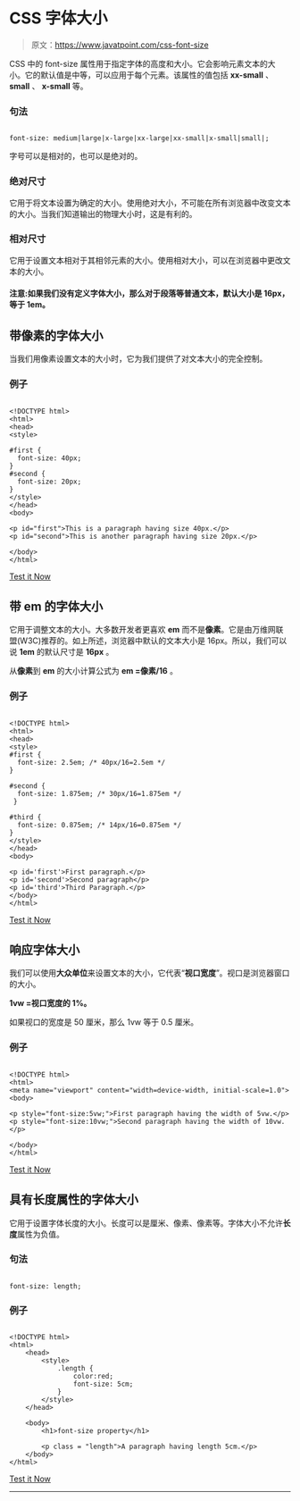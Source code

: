 # CSS 字体大小

> 原文：<https://www.javatpoint.com/css-font-size>

CSS 中的 font-size 属性用于指定字体的高度和大小。它会影响元素文本的大小。它的默认值是中等，可以应用于每个元素。该属性的值包括 **xx-small** 、 **small** 、 **x-small** 等。

### 句法

```

font-size: medium|large|x-large|xx-large|xx-small|x-small|small|;

```

字号可以是相对的，也可以是绝对的。

### 绝对尺寸

它用于将文本设置为确定的大小。使用绝对大小，不可能在所有浏览器中改变文本的大小。当我们知道输出的物理大小时，这是有利的。

### 相对尺寸

它用于设置文本相对于其相邻元素的大小。使用相对大小，可以在浏览器中更改文本的大小。

#### 注意:如果我们没有定义字体大小，那么对于段落等普通文本，默认大小是 16px，等于 1em。

## 带像素的字体大小

当我们用像素设置文本的大小时，它为我们提供了对文本大小的完全控制。

### 例子

```

<!DOCTYPE html>
<html>
<head>
<style>

#first {
  font-size: 40px;
}
#second {
  font-size: 20px;
}
</style>
</head>
<body>

<p id="first">This is a paragraph having size 40px.</p>
<p id="second">This is another paragraph having size 20px.</p>

</body>
</html>

```

[Test it Now](https://www.javatpoint.com/oprweb/test.jsp?filename=CSSFontsize1)

## 带 em 的字体大小

它用于调整文本的大小。大多数开发者更喜欢 **em** 而不是**像素**。它是由万维网联盟(W3C)推荐的。如上所述，浏览器中默认的文本大小是 16px。所以，我们可以说 **1em** 的默认尺寸是 **16px** 。

从**像素**到 **em** 的大小计算公式为 **em =像素/16** 。

### 例子

```

<!DOCTYPE html>
<html>
<head>
<style>
#first {
  font-size: 2.5em; /* 40px/16=2.5em */
}

#second {
  font-size: 1.875em; /* 30px/16=1.875em */
 }

#third {
  font-size: 0.875em; /* 14px/16=0.875em */
}
</style>
</head>
<body>

<p id='first'>First paragraph.</p>
<p id='second'>Second paragraph</p>
<p id='third'>Third Paragraph.</p>
</body>
</html>

```

[Test it Now](https://www.javatpoint.com/oprweb/test.jsp?filename=CSSFontsize2)

## 响应字体大小

我们可以使用**大众单位**来设置文本的大小，它代表“**视口宽度**”。视口是浏览器窗口的大小。

**1vw =视口宽度的 1%。**

如果视口的宽度是 50 厘米，那么 1vw 等于 0.5 厘米。

### 例子

```

<!DOCTYPE html>
<html>
<meta name="viewport" content="width=device-width, initial-scale=1.0">
<body>

<p style="font-size:5vw;">First paragraph having the width of 5vw.</p>
<p style="font-size:10vw;">Second paragraph having the width of 10vw.</p>

</body>
</html>

```

[Test it Now](https://www.javatpoint.com/oprweb/test.jsp?filename=CSSFontsize3)

## 具有长度属性的字体大小

它用于设置字体长度的大小。长度可以是厘米、像素、像素等。字体大小不允许**长度**属性为负值。

### 句法

```

font-size: length;

```

### 例子

```

<!DOCTYPE html> 
<html> 
    <head> 
        <style> 
            .length { 
                color:red; 
                font-size: 5cm; 
            } 
        </style> 
    </head> 

    <body> 
        <h1>font-size property</h1> 

        <p class = "length">A paragraph having length 5cm.</p> 
    </body> 
</html>  

```

[Test it Now](https://www.javatpoint.com/oprweb/test.jsp?filename=CSSFontsize4)

* * *